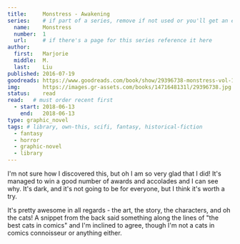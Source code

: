 ```yaml
---
title:     Monstress - Awakening
series:    # if part of a series, remove if not used or you'll get an error
  name:    Monstress
  number:  1
  url:     # if there's a page for this series reference it here
author: 
  first:   Marjorie 
  middle:  M.
  last:    Liu
published: 2016-07-19 
goodreads: https://www.goodreads.com/book/show/29396738-monstress-vol-1
img:       https://images.gr-assets.com/books/1471648131l/29396738.jpg
status:    read
read:   # must order recent first
  - start: 2018-06-13 
    end:   2018-06-13
type: graphic_novel
tags: # library, own-this, scifi, fantasy, historical-fiction
  - fantasy
  - horror
  - graphic-novel
  - library
---
```


I'm not sure how I discovered this, but oh I am so very glad that I did! It's managed to win a good number of awards and accolades and I can see why. It's dark, and it's not going to be for everyone, but I think it's worth a try.

It's pretty awesome in all regards - the art, the story, the characters, and oh the cats! A snippet from the back said something along the lines of "the best cats in comics" and I'm inclined to agree, though I'm not a cats in comics connoisseur or anything either.